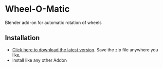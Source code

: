 # Wheel-O-Matic
Blender add-on for automatic rotation of wheels

## Installation
- [Click here to download the latest version](https://github.com/TechArtToolBox/wheel-o-matic/releases). Save the zip file anywhere you like.
- Install like any other Addon
